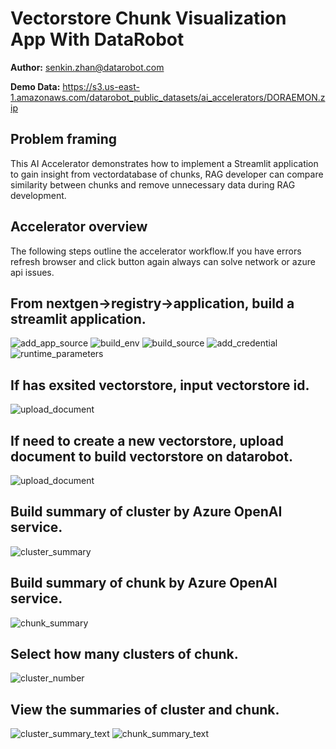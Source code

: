 # Vectorstore Chunk Visualization App With DataRobot

**Author:** senkin.zhan@datarobot.com

**Demo Data:** https://s3.us-east-1.amazonaws.com/datarobot_public_datasets/ai_accelerators/DORAEMON.zip

## Problem framing

This AI Accelerator demonstrates how to implement a Streamlit application to gain insight from vectordatabase of chunks, RAG developer can compare similarity between chunks and remove unnecessary data during RAG development.

## Accelerator overview

The following steps outline the accelerator workflow.If you have errors refresh browser and click button again always can solve network or azure api issues.

## From nextgen->registry->application, build a streamlit application.
![add_app_source](image/add_app_source.png)
![build_env](image/build_env.png)
![build_source](image/build_source.png)
![add_credential](image/add_credential.png) 
![runtime_parameters](image/runtime_parameters.png)

## If has exsited vectorstore, input vectorstore id.
![upload_document](image/exsited_vdb.png)

## If need to create a new vectorstore, upload document to build vectorstore on datarobot.
![upload_document](image/upload_document.png)

## Build summary of cluster by Azure OpenAI service.
![cluster_summary](image/cluster_summary.png)

## Build summary of chunk by Azure OpenAI service.
![chunk_summary](image/chunk_summary.png)

## Select how many clusters of chunk.
![cluster_number](image/cluster_number.png)

## View the summaries of cluster and chunk.
![cluster_summary_text](image/cluster_summary_text.png)
![chunk_summary_text](image/chunk_summary_text.png)


